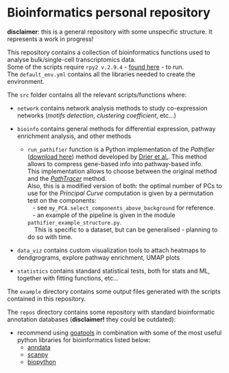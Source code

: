 # Bioinformatics personal repository

**disclaimer**: this is a general repository with some unspecific structure. It represents a work in progress!

This repository contains a collection of bioinformatics functions used to analyse bulk/single-cell transcriptomics data. <br>
Some of the scripts require `rpy2 v.2.9.4` - [found here](https://rpy2.github.io) - to run. <br>
The `default_env.yml` contains all the libraries needed to create the environment.

The `src` folder contains all the relevant scripts/functions where:
- `network` contains network analysis methods to study co-expression networks (_motifs detection_, _clustering coefficient_, etc...)
* `bioinfo` contains general methods for differential expression, pathway enrichment analysis, and other methods
    - `run_pathifier` function is a Python implementation of the _Pathifier_ ([download here](http://www.bioconductor.org/packages/release/bioc/html/pathifier.html))
      method developed by [Drier et al.](https://www.pnas.org/content/110/16/6388).
      This method allows to compress gene-based info into pathway-based info. <br />
      This implementation allows to choose between the original method and the [_PathTracer_](https://www.nature.com/articles/s41598-019-52529-3) method. <br>
      Also, this is a modified version of both: the optimal number of PCs to use for the _Principal Curve_ computation is given by a permutation test on the components: <br /> 
      &nbsp;&nbsp; - see `my_PCA.select_components_above_background` for reference. <br>
      &nbsp;&nbsp; - an example of the pipeline is given in the module `pathifier_example_structure.py`. <br>
      &nbsp;&nbsp;&nbsp;&nbsp;This is specific to a dataset, but can be generalised - planning to do so with time.
      
* `data_viz` contains custom visualization tools to attach heatmaps to dendgrograms, explore pathway enrichment, UMAP plots
* `statistics` contains standard statistical tests, both for stats and ML, together with fitting functions, etc...
      

The `example` directory contains some output files generated with the scripts contained in this repository. <br>

The `repos` directory contains some repository with standard bioinformatic annotation databases (**disclaimer!** they could be outdated):
* recommend using [goatools](https://github.com/tanghaibao/goatools) in combination with some of the most useful python libraries for bioinformatics listed below:
    * [anndata](https://anndata.readthedocs.io/en/latest/anndata.AnnData.html)
    * [scanpy](https://scanpy.readthedocs.io/en/stable/)
    * [biopython](https://biopython.org)
